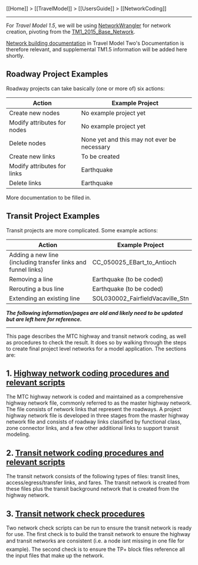 [[Home]] > [[TravelModel]] > [[UsersGuide]] > [[NetworkCoding]]

***

For *Travel Model 1.5*, we will be using [NetworkWrangler](https://github.com/BayAreaMetro/NetworkWrangler) for network creation, pivoting from the [TM1_2015_Base_Network](https://github.com/BayAreaMetro/TM1_2015_Base_Network).

[Network building documentation](http://bayareametro.github.io/travel-model-two/netbuild/) in Travel Model Two's Documentation is therefore relevant, and supplemental TM1.5 information will be added here shortly.

## Roadway Project Examples

Roadway projects can take basically (one or more of) six actions:

| Action | Example Project |
|--------|-----------------|
| Create new nodes | No example project yet |
| Modify attributes for nodes | No example project yet |
| Delete nodes | None yet and this may not ever be necessary |
| Create new links | To be created |
| Modify attributes for links | Earthquake |
| Delete links | Earthquake|

More documentation to be filled in.

## Transit Project Examples

Transit projects are more complicated.  Some example actions:

| Action | Example Project |
|--------|-----------------|
| Adding a new line (including transfer links and funnel links) | CC_050025_EBart_to_Antioch |
| Removing a line | Earthquake (to be coded) |
| Rerouting a bus line | Earthquake (to be coded) |
| Extending an existing line |  SOL030002_FairfieldVacaville_Stn |

_**The following information/pages are old and likely need to be updated but are left here for reference.**_

---
This page describes the MTC highway and transit network coding, as well as procedures to check the result. It does so by walking through the steps to create final project level networks for a model application. The sections are:

## 1. [Highway network coding procedures and relevant scripts](HighwayNetworkCoding)

The MTC highway network is coded and maintained as a comprehensive highway network file, commonly referred to as the master highway network. The file consists of network links that represent the roadways. A project highway network file is developed in three stages from the master highway network file and consists of roadway links classified by functional class, zone connector links, and a few other additional links to support transit modeling.

## 2. [Transit network coding procedures and relevant scripts](TransitNetworkCoding)

The transit network consists of the following types of files: transit lines, access/egress/transfer links, and fares. The transit network is created from these files plus the transit background network that is created from the highway network.

## 3. [Transit network check procedures](TransitNetworkCheck)

Two network check scripts can be run to ensure the transit network is ready for use. The first check is to build the transit network to ensure the highway and transit networks are consistent (i.e. a node isnt missing in one file for example). The second check is to ensure the TP+ block files reference all the input files that make up the network.
